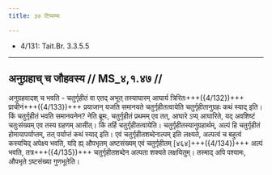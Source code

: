 ```yaml
---
title: ३७ टिप्पण्यः

---
```

- 4/131: Tait.Br. 3.3.5.5

____________________________________________


## अनुग्रहाच् च जौहवस्य // MS_४,१.४७ //

अनुग्रहवादश् च भवति - चतुर्गृहीतं वा एतद् अभूत् तस्याघारम् आघार्य त्रिरितः+++({4/132})+++ प्राचीनं+++({4/133})+++ प्रयाजान् यजति समानयते चतुर्गृहीतत्वायेति चतुर्गृहीतानुग्रहः कथं स्याद् इति। किं चतुर्गृहीतं भवति समानयनेन? नेति ब्रूमः, चतुर्गृहीतं प्रथमम् एव तत्, आघारे ऽप्य् आघारिते, यद् अवशिष्टं चतुःसंख्यम् एव तस्य ग्रहणम् आसीत्। किं तर्हि चतुर्गृहीतत्वायेति। चतुर्गृहीतस्यानुग्रहार्थम्, अल्पं हि चतुर्गृहीतं होमायापर्याप्तम्, तत् पर्याप्तं कथं स्याद् इति। एवं चतुर्गृहीतशब्देनाल्पम् इति लक्ष्यते, अल्पत्वं च बहुत्वं कस्यचिद् अपेक्ष्य भवति, यदि ह्य् औपभृतम् अष्टसंख्यम् एवं चतुर्गृहीतम् [४६४]+++({4/134})+++ अल्पं भवति, तत्र+++({4/135})+++ चतुर्गृहीतशब्देन अल्पता शक्यते लक्षयितुम्। तस्माद् अपि पश्यामः, औपभृते ऽष्टसंख्या गुणभूतेति।
